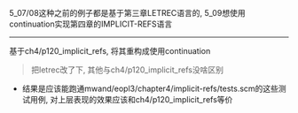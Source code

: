 5_07/08这种之前的例子都是基于第三章LETREC语言的, 5_09想使用continuation实现第四章的IMPLICIT-REFS语言

---

基于ch4/p120_implicit_refs, 将其重构成使用continuation
> 把letrec改了下, 其他与ch4/p120_implicit_refs没啥区别

* 结果是应该能跑通mwand/eopl3/chapter4/implicit-refs/tests.scm的这些测试用例, 对上层表现的效果应该和ch4/p120_implicit_refs等价